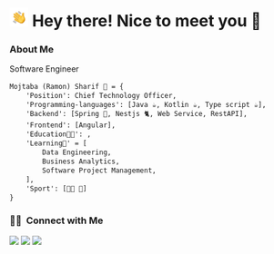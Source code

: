 <h1><img src="https://raw.githubusercontent.com/mojtaba-sharif/mojtaba-sharif/main/assets/Hand%20Wave.gif" width="33" alt="ops"/> Hey there! Nice to meet you 🧔</h1>

### About Me

Software Engineer

```
Mojtaba (Ramon) Sharif 🧔 = {
    'Position': Chief Technology Officer,
    'Programming-languages': [Java ☕, Kotlin ☕, Type script ☕],
    'Backend': [Spring 🌱, Nestjs 🐈, Web Service, RestAPI],
    'Frontend': [Angular],
    'Education👨‍🎓': ,
    'Learning🌱' = [
        Data Engineering,
        Business Analytics,
        Software Project Management,
    ],
    'Sport': [💪🏻 🥋]
}
```

### 🤝🏻 &nbsp;Connect with Me

<p>
<a href="mailto:jramun7@gmail.com" target="_blank"><img src="https://img.shields.io/badge/-Mojtaba (Ramon) Sharif-D14836?style=plastic&logo=Gmail&logoColor=white"/></a>
<a href="https://t.me/thejramon" target="_blank"><img src="https://img.shields.io/badge/-Mojtaba (Ramon) Sharif-2CA5E0?style=plastic&logo=telegram&logoColor=white"/></a>
<a href="https://www.linkedin.com/in/thejramon" target="_blank"><img src="https://img.shields.io/badge/-Mojtaba (Ramon) Sharif-2CA5E0?style=plastic&logo=linkedin&logoColor=white"/></a>
</p>

